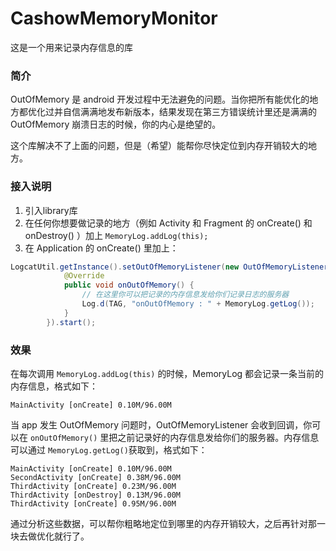 # CashowMemoryMonitor

这是一个用来记录内存信息的库

### 简介

OutOfMemory 是 android 开发过程中无法避免的问题。当你把所有能优化的地方都优化过并自信满满地发布新版本，结果发现在第三方错误统计里还是满满的 OutOfMemory 崩溃日志的时候，你的内心是绝望的。

这个库解决不了上面的问题，但是（希望）能帮你尽快定位到内存开销较大的地方。

### 接入说明

1. 引入library库
2. 在任何你想要做记录的地方（例如 Activity 和 Fragment 的 onCreate() 和 onDestroy() ）加上 `MemoryLog.addLog(this);`
3. 在 Application 的 onCreate() 里加上：

```java
LogcatUtil.getInstance().setOutOfMemoryListener(new OutOfMemoryListener() {
            @Override
            public void onOutOfMemory() {
                // 在这里你可以把记录的内存信息发给你们记录日志的服务器
                Log.d(TAG, "onOutOfMemory : " + MemoryLog.getLog());
            }
        }).start();
```

### 效果

在每次调用 `MemoryLog.addLog(this)` 的时候，MemoryLog 都会记录一条当前的内存信息，格式如下：

```
MainActivity [onCreate] 0.10M/96.00M
```

当 app 发生 OutOfMemory 问题时，OutOfMemoryListener 会收到回调，你可以在 `onOutOfMemory()` 里把之前记录好的内存信息发给你们的服务器。内存信息可以通过 `MemoryLog.getLog()`获取到，格式如下：

```
MainActivity [onCreate] 0.10M/96.00M
SecondActivity [onCreate] 0.38M/96.00M
ThirdActivity [onCreate] 0.23M/96.00M
ThirdActivity [onDestroy] 0.13M/96.00M
ThirdActivity [onCreate] 0.95M/96.00M
```

通过分析这些数据，可以帮你粗略地定位到哪里的内存开销较大，之后再针对那一块去做优化就行了。
